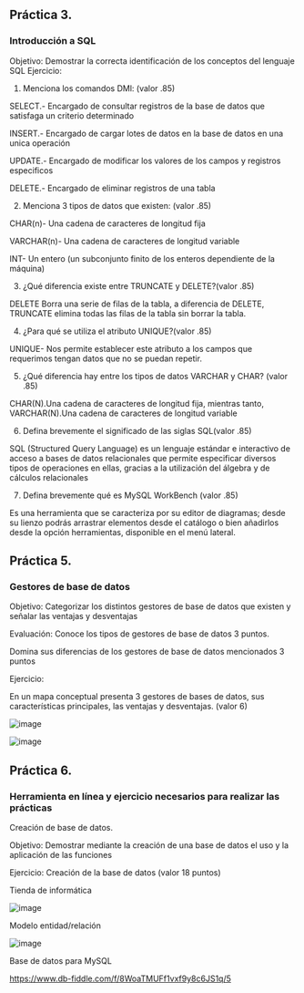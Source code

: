 ## Práctica 3.
### Introducción a SQL
Objetivo: Demostrar la correcta identificación de los conceptos del lenguaje SQL
Ejercicio:

1. Menciona los comandos DMl: (valor .85)

SELECT.- Encargado de consultar registros de la base de datos que satisfaga un criterio determinado

INSERT.- Encargado de cargar lotes de datos en la base de datos en una unica operación

UPDATE.- Encargado de modificar los valores de los campos y registros especificos

DELETE.- Encargado de eliminar registros de una tabla

2. Menciona 3 tipos de datos que existen: (valor .85)

CHAR(n)- Una cadena de caracteres de longitud fija

VARCHAR(n)- Una cadena de caracteres de longitud variable

INT- Un entero (un subconjunto finito de los enteros dependiente de la máquina)

3. ¿Qué diferencia existe entre TRUNCATE y DELETE?(valor .85)

DELETE Borra una serie de filas de la tabla, a diferencia de DELETE, TRUNCATE elimina todas las filas de la tabla sin borrar la tabla.

4. ¿Para qué se utiliza el atributo UNIQUE?(valor .85)

UNIQUE- Nos permite establecer este atributo a los campos que requerimos tengan datos que no se puedan repetir.

5. ¿Qué diferencia hay entre los tipos de datos VARCHAR y CHAR? (valor .85)

CHAR(N).Una cadena de caracteres de longitud fija, mientras tanto, VARCHAR(N).Una cadena de caracteres de longitud variable

6. Defina brevemente el significado de las siglas SQL(valor .85)

SQL (Structured Query Language) es un lenguaje estándar e interactivo de acceso a bases de datos relacionales que permite especificar diversos tipos de operaciones en ellas, gracias a la utilización del álgebra y de cálculos relacionales

7. Defina brevemente qué es MySQL WorkBench (valor .85)

Es una herramienta que se caracteriza por su editor de diagramas; desde su lienzo podrás arrastrar elementos desde el catálogo o bien añadirlos desde la opción herramientas, disponible en el menú lateral.

## Práctica 5.
### Gestores de base de datos

Objetivo: Categorizar los distintos gestores de base de datos que existen y señalar las
ventajas y desventajas

Evaluación: Conoce los tipos de gestores de base de datos 3 puntos.

Domina sus diferencias de los gestores de base de datos mencionados 3 puntos

Ejercicio:

En un mapa conceptual presenta 3 gestores de bases de datos, sus características
principales, las ventajas y desventajas. (valor 6)

![image](https://user-images.githubusercontent.com/91554777/170415427-e2b7321b-a97f-43b0-ac24-6e506c307e6b.png)

![image](https://user-images.githubusercontent.com/102439883/172673102-285d6918-5196-49bc-ae1b-ce56b03f2f17.png)


## Práctica 6.
### Herramienta en línea y ejercicio necesarios para realizar las prácticas

Creación de base de datos.

Objetivo: Demostrar mediante la creación de una base de datos el uso y la aplicación de
las funciones

Ejercicio: Creación de la base de datos (valor 18 puntos)

Tienda de informática

![image](https://user-images.githubusercontent.com/91554777/170415101-717bca19-3644-46a9-8a57-8d5940c5d283.png)




Modelo entidad/relación

![image](https://user-images.githubusercontent.com/102439883/172987298-0bd9f31d-f52e-4ca9-b8e8-8f18b10776fc.png)






Base de datos para MySQL

https://www.db-fiddle.com/f/8WoaTMUFf1vxf9y8c6JS1q/5
